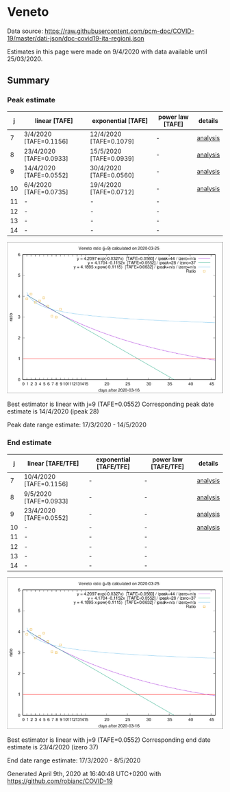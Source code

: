 # Veneto


Data source: https://raw.githubusercontent.com/pcm-dpc/COVID-19/master/dati-json/dpc-covid19-ita-regioni.json

Estimates in this page were made on 9/4/2020 with data available until 25/03/2020.


## Summary 

### Peak estimate 
|j|linear [TAFE]|exponential [TAFE]|power law [TAFE]|details|
|---|----|-----------|---------|-------|
|7|3/4/2020 [TAFE=0.1156]|12/4/2020 [TAFE=0.1079]|-|[analysis](COVID-19_veneto_j7_2020-03-25.md)|
|8|23/4/2020 [TAFE=0.0933]|15/5/2020 [TAFE=0.0939]|-|[analysis](COVID-19_veneto_j8_2020-03-25.md)|
|9|14/4/2020 [TAFE=0.0552]|30/4/2020 [TAFE=0.0560]|-|[analysis](COVID-19_veneto_j9_2020-03-25.md)|
|10|6/4/2020 [TAFE=0.0735]|19/4/2020 [TAFE=0.0712]|-|[analysis](COVID-19_veneto_j10_2020-03-25.md)|
|11|-|-|-||
|12|-|-|-||
|13|-|-|-||
|14|-|-|-||

![best peak estimate](COVID-19_veneto_j9_2020-03-25.png)

Best estimator is linear with j=9 (TAFE=0.0552)
Corresponding peak date estimate is 14/4/2020 (ipeak 28)


Peak date range estimate: 17/3/2020 - 14/5/2020

### End estimate 
|j|linear [TAFE/TFE]|exponential [TAFE/TFE]|power law [TAFE/TFE]|details|
|---|----|-----------|---------|-------|
|7|10/4/2020 [TAFE=0.1156]|-|-|[analysis](COVID-19_veneto_j7_2020-03-25.md)|
|8|9/5/2020 [TAFE=0.0933]|-|-|[analysis](COVID-19_veneto_j8_2020-03-25.md)|
|9|23/4/2020 [TAFE=0.0552]|-|-|[analysis](COVID-19_veneto_j9_2020-03-25.md)|
|10|-|-|-|[analysis](COVID-19_veneto_j10_2020-03-25.md)|
|11|-|-|-||
|12|-|-|-||
|13|-|-|-||
|14|-|-|-||

![best zero estimate](COVID-19_veneto_j9_2020-03-25.png)

Best estimator is linear with j=9 (TAFE=0.0552)
Corresponding end date estimate is 23/4/2020 (izero 37)


End date range estimate: 17/3/2020 - 8/5/2020

Generated April 9th, 2020 at 16:40:48 UTC+0200 with https://github.com/robianc/COVID-19
